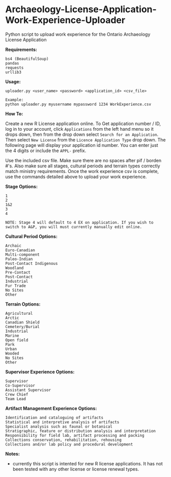 # Archaeology-License-Application-Work-Experience-Uploader
Python script to upload work experience for the Ontario Archaeology License Application

__Requirements:__
```
bs4 (BeautifulSoup)
pandas
requests
urllib3
```

__Usage:__
```
uploader.py <user_name> <password> <application_id> <csv_file>

Example:
python uploader.py myusername mypassword 1234 WorkExperience.csv
```

__How To:__

Create a new R License application online. To Get application number / ID, log in to your account, click `Applications` from the left hand menu so it drops down, then from the drop down select `Search for an Application`. Then select `New License` from the `Licence Application Type` drop down. The following page will display your application id number. You can enter just the 4 digits or include the `APPL-` prefix.

Use the included csv file. Make sure there are no spaces after pif / borden #'s. Also make sure all stages, cultural periods and terrain types correctly match ministry requirements. Once the work experience csv is complete, use the commands detailed above to upload your work experience.

__Stage Options:__
```
1
2
1&2
3
4

NOTE: Stage 4 will default to 4 EX on application. If you wish to switch to A&P, you will must currently manually edit online.
```

__Cultural Period Options:__
```
Archaic
Euro-Canadian
Multi-component
Paleo-Indian
Post-Contact Indigenous
Woodland
Pre-Contact
Post-Contact
Industrial
Fur Trade
No Sites
Other
```
__Terrain Options:__
```
Agricultural
Arctic
Canadian Shield
Cemetery/Burial
Industrial
Marine
Open field
Park
Urban
Wooded
No Sites
Other
```

__Supervisor Experience Options:__
```
Supervisor
Co-Supervisor
Assistant Supervisor
Crew Chief
Team Lead
```

__Artifact Management Experience Options:__
```
Identification and cataloguing of artifacts
Statistical and interpretive analysis of artifacts
Specialist analysis such as faunal or botanical
Stratigraphic, feature or distribution analysis and interpretation
Responsibility for field lab, artifact processing and packing
Collections conservation, rehabilitation, rehousing
Collections and/or lab policy and procedural development
```

__Notes:__
- currently this script is intented for new R license applications. It has not been tested with any other license or license renewal types.
